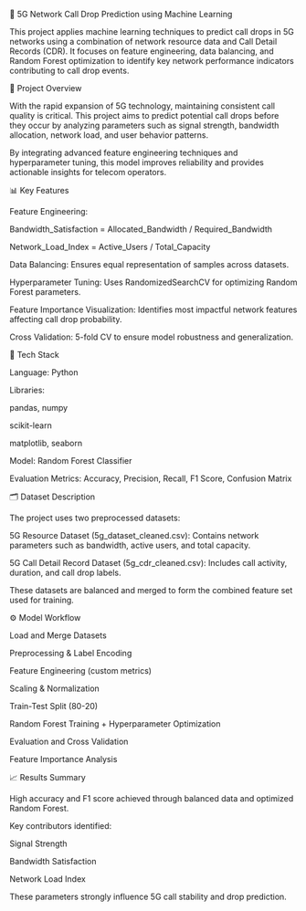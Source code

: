 📶 5G Network Call Drop Prediction using Machine Learning

This project applies machine learning techniques to predict call drops in 5G networks using a combination of network resource data and Call Detail Records (CDR).
It focuses on feature engineering, data balancing, and Random Forest optimization to identify key network performance indicators contributing to call drop events.

🚀 Project Overview

With the rapid expansion of 5G technology, maintaining consistent call quality is critical.
This project aims to predict potential call drops before they occur by analyzing parameters such as signal strength, bandwidth allocation, network load, and user behavior patterns.

By integrating advanced feature engineering techniques and hyperparameter tuning, this model improves reliability and provides actionable insights for telecom operators.

📊 Key Features

Feature Engineering:

Bandwidth_Satisfaction = Allocated_Bandwidth / Required_Bandwidth

Network_Load_Index = Active_Users / Total_Capacity

Data Balancing: Ensures equal representation of samples across datasets.

Hyperparameter Tuning: Uses RandomizedSearchCV for optimizing Random Forest parameters.

Feature Importance Visualization: Identifies most impactful network features affecting call drop probability.

Cross Validation: 5-fold CV to ensure model robustness and generalization.

🧠 Tech Stack

Language: Python

Libraries:

pandas, numpy

scikit-learn

matplotlib, seaborn

Model: Random Forest Classifier

Evaluation Metrics: Accuracy, Precision, Recall, F1 Score, Confusion Matrix

🗂️ Dataset Description

The project uses two preprocessed datasets:

5G Resource Dataset (5g_dataset_cleaned.csv):
Contains network parameters such as bandwidth, active users, and total capacity.

5G Call Detail Record Dataset (5g_cdr_cleaned.csv):
Includes call activity, duration, and call drop labels.

These datasets are balanced and merged to form the combined feature set used for training.

⚙️ Model Workflow

Load and Merge Datasets

Preprocessing & Label Encoding

Feature Engineering (custom metrics)

Scaling & Normalization

Train-Test Split (80-20)

Random Forest Training + Hyperparameter Optimization

Evaluation and Cross Validation

Feature Importance Analysis

📈 Results Summary

High accuracy and F1 score achieved through balanced data and optimized Random Forest.

Key contributors identified:

Signal Strength

Bandwidth Satisfaction

Network Load Index

These parameters strongly influence 5G call stability and drop prediction.
